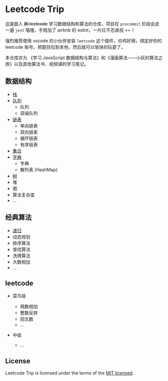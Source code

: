 # Leetcode Trip

这是鄙人 ~~刷 leetcode~~ 学习数据结构和算法的仓库，项目在 `precommit` 阶段会走一遍 `jest` 嘻嘻，手贱加了 airbnb 的 eslint，一片红不忍直视 ==！

强烈推荐使用 vscode 的小伙伴安装 `leetcode` 这个插件，炒鸡好用，绑定好你的 leetcode 账号，把题目拉到本地，然后就可以愉快的玩耍了。

本仓库亦为 《学习 JavaScript 数据结构与算法》和《漫画算法——小灰的算法之旅》以及其他算法书、视频课的学习笔记。

## 数据结构

- [栈](./package/dataStructures/Stack)
- [队列](./package/dataStructures/Queue)
  - 队列
  - 双端队列
- [链表](./package/dataStructures/LinkedList)
  - 单向链表
  - 双向链表
  - 循环链表
  - 有序链表
- [集合](./package/dataStructures/Set)
- [字典](./package/dataStructures/Dictionary)
  - 字典
  - 散列表 (HashMap)
- [树](./package/dataStructures/Tree)
- 堆
- 图
- 算法复杂度
- ...

## 经典算法

- [递归](./package/classicilAlgorithm/Recursive)
- 动态规划
- 排序算法
- 查找算法
- 洗牌算法
- 大数相加
- ...

## leetcode

- 菜鸟级

  - 两数相加
  - 整数反转
  - 回文数
  - ...

- 中级

  - ...

## License

Leetcode Trip is licensed under the terms of the [MIT licensed](https://opensource.org/licenses/MIT).
